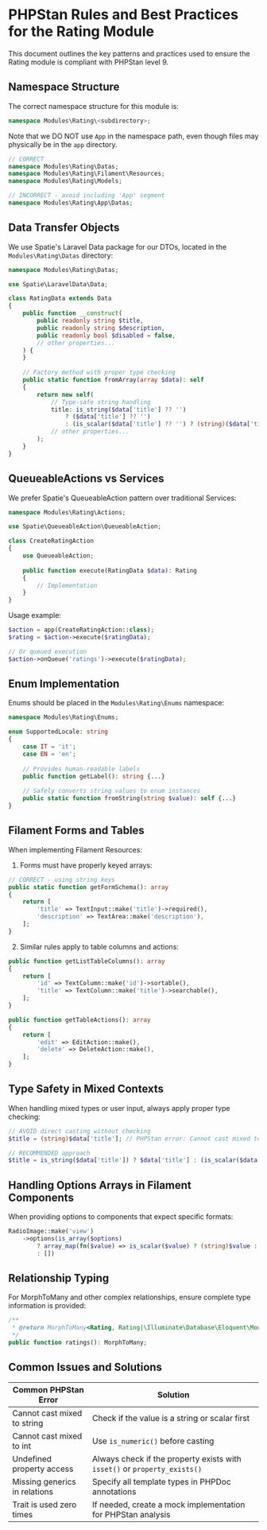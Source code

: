 # PHPStan Rules and Best Practices for the Rating Module

This document outlines the key patterns and practices used to ensure the Rating module is compliant with PHPStan level 9.

## Namespace Structure

The correct namespace structure for this module is:

```php
namespace Modules\Rating\<subdirectory>;
```

Note that we DO NOT use `App` in the namespace path, even though files may physically be in the `app` directory.

```php
// CORRECT
namespace Modules\Rating\Datas;
namespace Modules\Rating\Filament\Resources;
namespace Modules\Rating\Models;

// INCORRECT - avoid including 'App' segment
namespace Modules\Rating\App\Datas;
```

## Data Transfer Objects

We use Spatie's Laravel Data package for our DTOs, located in the `Modules\Rating\Datas` directory:

```php
namespace Modules\Rating\Datas;

use Spatie\LaravelData\Data;

class RatingData extends Data
{
    public function __construct(
        public readonly string $title,
        public readonly string $description,
        public readonly bool $disabled = false,
        // other properties...
    ) {
    }
    
    // Factory method with proper type checking
    public static function fromArray(array $data): self
    {
        return new self(
            // Type-safe string handling
            title: is_string($data['title'] ?? '') 
                ? ($data['title'] ?? '') 
                : (is_scalar($data['title'] ?? '') ? (string)($data['title'] ?? '') : ''),
            // other properties...
        );
    }
}
```

## QueueableActions vs Services

We prefer Spatie's QueueableAction pattern over traditional Services:

```php
namespace Modules\Rating\Actions;

use Spatie\QueueableAction\QueueableAction;

class CreateRatingAction
{
    use QueueableAction;
    
    public function execute(RatingData $data): Rating
    {
        // Implementation
    }
}
```

Usage example:

```php
$action = app(CreateRatingAction::class);
$rating = $action->execute($ratingData);

// Or queued execution
$action->onQueue('ratings')->execute($ratingData);
```

## Enum Implementation

Enums should be placed in the `Modules\Rating\Enums` namespace:

```php
namespace Modules\Rating\Enums;

enum SupportedLocale: string
{
    case IT = 'it';
    case EN = 'en';
    
    // Provides human-readable labels
    public function getLabel(): string {...}
    
    // Safely converts string values to enum instances
    public static function fromString(string $value): self {...}
}
```

## Filament Forms and Tables

When implementing Filament Resources:

1. Forms must have properly keyed arrays:

```php
// CORRECT - using string keys
public static function getFormSchema(): array
{
    return [
        'title' => TextInput::make('title')->required(),
        'description' => TextArea::make('description'),
    ];
}
```

2. Similar rules apply to table columns and actions:

```php
public function getListTableColumns(): array
{
    return [
        'id' => TextColumn::make('id')->sortable(),
        'title' => TextColumn::make('title')->searchable(),
    ];
}

public function getTableActions(): array
{
    return [
        'edit' => EditAction::make(),
        'delete' => DeleteAction::make(),
    ];
}
```

## Type Safety in Mixed Contexts

When handling mixed types or user input, always apply proper type checking:

```php
// AVOID direct casting without checking
$title = (string)$data['title']; // PHPStan error: Cannot cast mixed to string

// RECOMMENDED approach
$title = is_string($data['title']) ? $data['title'] : (is_scalar($data['title']) ? (string)$data['title'] : '');
```

## Handling Options Arrays in Filament Components

When providing options to components that expect specific formats:

```php
RadioImage::make('view')
    ->options(is_array($options) 
        ? array_map(fn($value) => is_scalar($value) ? (string)$value : '', $options) 
        : [])
```

## Relationship Typing

For MorphToMany and other complex relationships, ensure complete type information is provided:

```php
/**
 * @return MorphToMany<Rating, Rating|\Illuminate\Database\Eloquent\Model>
 */
public function ratings(): MorphToMany;
```

## Common Issues and Solutions

| Common PHPStan Error | Solution |
|----------------------|----------|
| Cannot cast mixed to string | Check if the value is a string or scalar first |
| Cannot cast mixed to int | Use `is_numeric()` before casting |
| Undefined property access | Always check if the property exists with `isset()` or `property_exists()` |
| Missing generics in relations | Specify all template types in PHPDoc annotations |
| Trait is used zero times | If needed, create a mock implementation for PHPStan analysis |
